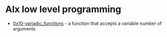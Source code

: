 # Alx low level programming

- [0x10-variadic_functions](https://github.com/CharlesMariga/alx-low_level_programming/tree/main/0x10-variadic_functions) - a function that accepts a variable number of arguments
